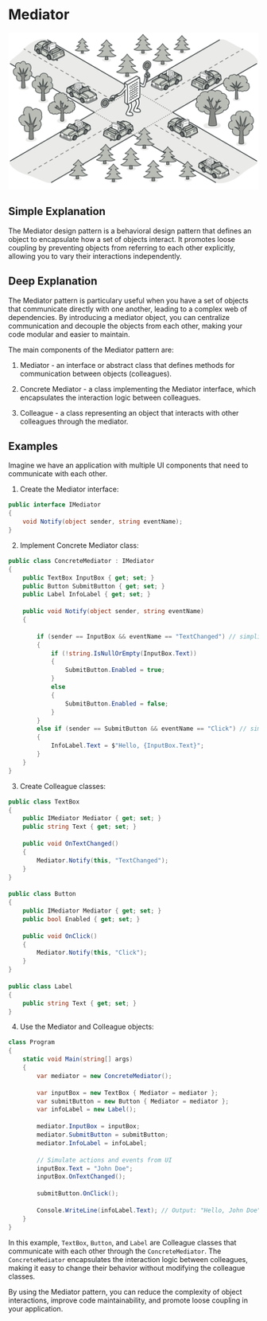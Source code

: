 # Mediator

![](../Assets/mediator.png)

## Simple Explanation

The Mediator design pattern is a behavioral design pattern that defines an object to encapsulate how a set of objects interact. It promotes loose coupling by preventing objects from referring to each other explicitly, allowing you to vary their interactions independently.

## Deep Explanation

The Mediator pattern is particulary useful when you have a set of objects that communicate directly with one another, leading to a complex web of dependencies. By introducing a mediator object, you can centralize communication and decouple the objects from each other, making your code modular and easier to maintain.

The main components of the Mediator pattern are:

1. Mediator - an interface or abstract class that defines methods for communication between objects (colleagues).

2. Concrete Mediator - a class implementing the Mediator interface, which encapsulates the interaction logic between colleagues.

3. Colleague - a class representing an object that interacts with other colleagues through the mediator.

## Examples

Imagine we have an application with multiple UI components that need to communicate with each other.

1. Create the Mediator interface:

```C#
public interface IMediator
{
    void Notify(object sender, string eventName);
}
```

2. Implement Concrete Mediator class:

```C#
public class ConcreteMediator : IMediator
{
    public TextBox InputBox { get; set; }
    public Button SubmitButton { get; set; }
    public Label InfoLabel { get; set; }

    public void Notify(object sender, string eventName)
    {

        if (sender == InputBox && eventName == "TextChanged") // simplified
        {
            if (!string.IsNullOrEmpty(InputBox.Text))
            {
                SubmitButton.Enabled = true;
            }
            else
            {
                SubmitButton.Enabled = false;
            }
        }
        else if (sender == SubmitButton && eventName == "Click") // simplified
        {
            InfoLabel.Text = $"Hello, {InputBox.Text}";
        }
    }
}
```

3. Create Colleague classes:

```C#
public class TextBox
{
    public IMediator Mediator { get; set; }
    public string Text { get; set; }

    public void OnTextChanged()
    {
        Mediator.Notify(this, "TextChanged");
    }
}

public class Button
{
    public IMediator Mediator { get; set; }
    public bool Enabled { get; set; }

    public void OnClick()
    {
        Mediator.Notify(this, "Click");
    }
}

public class Label
{
    public string Text { get; set; }
}
```

4. Use the Mediator and Colleague objects:

```C#
class Program
{
    static void Main(string[] args)
    {
        var mediator = new ConcreteMediator();

        var inputBox = new TextBox { Mediator = mediator };
        var submitButton = new Button { Mediator = mediator };
        var infoLabel = new Label();

        mediator.InputBox = inputBox;
        mediator.SubmitButton = submitButton;
        mediator.InfoLabel = infoLabel;

        // Simulate actions and events from UI
        inputBox.Text = "John Doe";
        inputBox.OnTextChanged();

        submitButton.OnClick();

        Console.WriteLine(infoLabel.Text); // Output: "Hello, John Doe"
    }
}
```

In this example, `TextBox`, `Button`, and `Label` are Colleague classes that communicate with each other through the `ConcreteMediator`. The `ConcreteMediator` encapsulates the interaction logic between colleagues, making it easy to change their behavior without modifying the colleague classes.

By using the Mediator pattern, you can reduce the complexity of object interactions, improve code maintainability, and promote loose coupling in your application.
